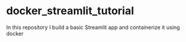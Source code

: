 # docker_streamlit_tutorial
In this repository I build a basic Streamlit app and containerize it using docker

